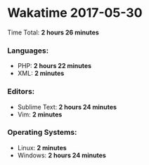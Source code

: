 # Wakatime 2017-05-30

Time Total: **2 hours 26 minutes**

### Languages:
- PHP: **2 hours 22 minutes** 
- XML: **2 minutes** 

### Editors:
- Sublime Text: **2 hours 24 minutes** 
- Vim: **2 minutes** 

### Operating Systems:
- Linux: **2 minutes** 
- Windows: **2 hours 24 minutes** 

